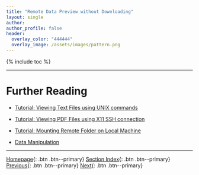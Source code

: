 ```yaml
---
title: "Remote Data Preview without Downloading"
layout: single
author:
author_profile: false
header:
  overlay_color: "444444"
  overlay_image: /assets/images/pattern.png
---
```


{% include toc %}







___
# Further Reading
* [Tutorial: Viewing Text Files using UNIX commands](03-1-tutorial-view-text-files-unix)
* [Tutorial: Viewing PDF Files using X11 SSH connection](03-2-tutorial-view-pdf-files-x11)
* [Tutorial: Mounting Remote Folder on Local Machine](03-3-tutorial-mount-remote-folder)

* [Data Manipulation](../02-DATA-MANIPULATION/01-data-manipulation)


___

[Homepage](../../index.md){: .btn  .btn--primary}
[Section Index](../00-DataParsing-LandingPage){: .btn  .btn--primary}
[Previous](02-8-tutorial-download-github-folders-svn){: .btn  .btn--primary}
[Next](03-1-tutorial-view-text-files-unix){: .btn  .btn--primary}
